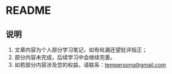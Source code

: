 # README

## 说明

1. 文章内容为个人部分学习笔记，如有纰漏还望批评指正；
2. 部分内容未完成，后续学习中会继续完善。
3. 如若部分内容涉及您的权益，请联系：tempersong@gmail.com
